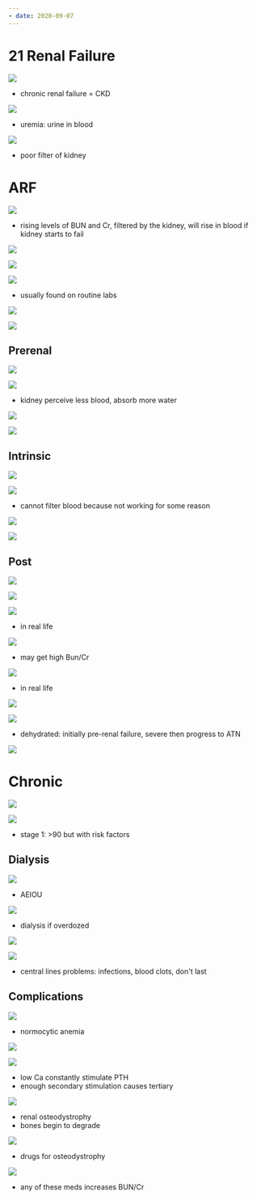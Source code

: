 ```yaml
---
- date: 2020-09-07
---
```


# 21 Renal Failure

<!-- acute renal failure vs chronic -->

![](https://photos.thisispiggy.com/file/wikiFiles/dIMCqIB.jpg)

- chronic renal failure = CKD

<!-- azotemia and uremia definition -->

![](https://photos.thisispiggy.com/file/wikiFiles/xpMumUF.jpg)

- uremia: urine in blood

<!-- uremic symptoms -->

![](https://photos.thisispiggy.com/file/wikiFiles/VSWjI3L.jpg)

- poor filter of kidney

# ARF

<!-- acute renal failure 3 types, causes -->

![](https://photos.thisispiggy.com/file/wikiFiles/YKHo1Wd.jpg)

- rising levels of BUN and Cr, filtered by the kidney, will rise in blood if kidney starts to fail

<!-- creatinine and BUN are, in acute renal failure -->

![](https://photos.thisispiggy.com/file/wikiFiles/vVYWBso.jpg)

![](https://photos.thisispiggy.com/file/wikiFiles/ITl3TTw.jpg)

<!-- acute renal failure labs and diagnosis -->

![](https://photos.thisispiggy.com/file/wikiFiles/sToTMFK.jpg)

- usually found on routine labs

![](https://photos.thisispiggy.com/file/wikiFiles/KL9cbs7.jpg)

![](https://photos.thisispiggy.com/file/wikiFiles/AoWB1P9.jpg)

## Prerenal

<!-- prerenal failure cause, labs -->

![](https://photos.thisispiggy.com/file/wikiFiles/YKHo1Wd.jpg)

![](https://photos.thisispiggy.com/file/wikiFiles/4Djtm05.jpg)

- kidney perceive less blood, absorb more water

![](https://photos.thisispiggy.com/file/wikiFiles/9Rm97Pg.jpg)

![](https://photos.thisispiggy.com/file/wikiFiles/glA1s7X.jpg)

## Intrinsic

<!-- intrinsic renal failure cause and labs -->

![](https://photos.thisispiggy.com/file/wikiFiles/YKHo1Wd.jpg)

![](https://photos.thisispiggy.com/file/wikiFiles/93rd3vP.jpg)

- cannot filter blood because not working for some reason

![](https://photos.thisispiggy.com/file/wikiFiles/f9c99eG.jpg)

![](https://photos.thisispiggy.com/file/wikiFiles/2NCMIe4.jpg)

## Post

<!-- post renal failure causes and labs, symptoms -->

![](https://photos.thisispiggy.com/file/wikiFiles/YKHo1Wd.jpg)

![](https://photos.thisispiggy.com/file/wikiFiles/ForEQZH.jpg)

![](https://photos.thisispiggy.com/file/wikiFiles/naCUpXX.jpg)

- in real life

![](https://photos.thisispiggy.com/file/wikiFiles/WBqXh5k.jpg)

- may get high Bun/Cr

![](https://photos.thisispiggy.com/file/wikiFiles/ht3mxzj.jpg)

- in real life

![](https://photos.thisispiggy.com/file/wikiFiles/QpQJVjB.jpg)

<!-- real life renal failure scenario -->

![](https://photos.thisispiggy.com/file/wikiFiles/mtelfBe.jpg)

- dehydrated: initially pre-renal failure, severe then progress to ATN

<!-- fractional Na excretion equation, prerenal vs intrinsic renal -->

![](https://photos.thisispiggy.com/file/wikiFiles/o07tf4K.jpg)

# Chronic

<!-- chronic renal failure cuase and result, stages -->

![](https://photos.thisispiggy.com/file/wikiFiles/SqgGhDR.jpg)

![](https://photos.thisispiggy.com/file/wikiFiles/LqgePVb.jpg)

- stage 1: >90 but with risk factors

## Dialysis

<!-- indication for dialysis -->

![](https://photos.thisispiggy.com/file/wikiFiles/2Xi1Lgy.jpg)

- AEIOU

![](https://photos.thisispiggy.com/file/wikiFiles/JRvfwES.jpg)

- dialysis if overdozed

<!-- dialysis methods -->

![](https://photos.thisispiggy.com/file/wikiFiles/loV50Gb.jpg)

![](https://photos.thisispiggy.com/file/wikiFiles/2fkNmLP.jpg)

- central lines problems: infections, blood clots, don't last

## Complications

<!-- chronic kidney disease complications -->

![](https://photos.thisispiggy.com/file/wikiFiles/CJOPdKw.jpg)

- normocytic anemia

![](https://photos.thisispiggy.com/file/wikiFiles/gxJD9RD.jpg)

![](https://photos.thisispiggy.com/file/wikiFiles/pUsMPyy.jpg)

- low Ca constantly stimulate PTH
- enough secondary stimulation causes tertiary

![](https://photos.thisispiggy.com/file/wikiFiles/fIqblh3.jpg)

- renal osteodystrophy
- bones begin to degrade

<!-- renal osteodystrophy treatment -->

![](https://photos.thisispiggy.com/file/wikiFiles/PQKV7Wr.jpg)

- drugs for osteodystrophy

<!-- drugs that worsen renal function -->

![](https://photos.thisispiggy.com/file/wikiFiles/auQER78.jpg)

- any of these meds increases BUN/Cr
